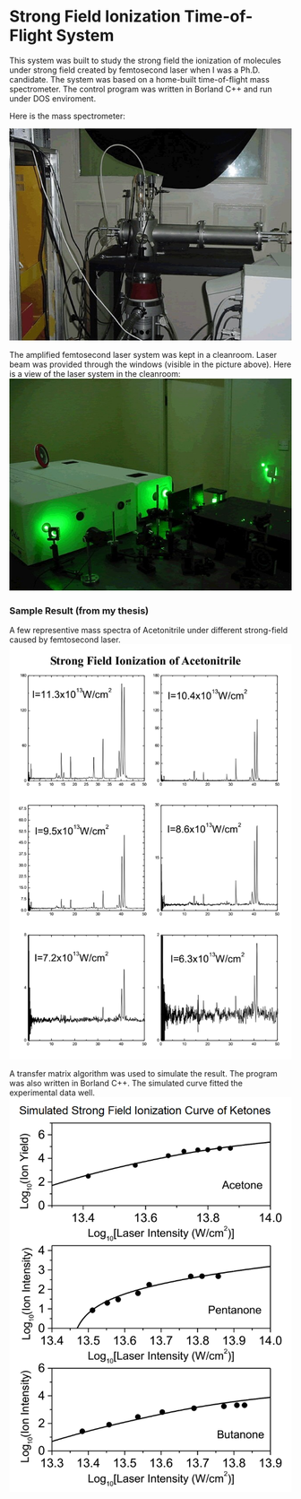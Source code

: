 # Strong Field Ionization Time-of-Flight System
This system was built to study the strong field the ionization of molecules under strong field created by femtosecond laser when I was a Ph.D. candidate. The system was based on a home-built time-of-flight mass spectrometer. The control program was written in Borland C++ and run under DOS enviroment. 

Here is the mass spectrometer:

![Time-of-flight mass spectrometer](instruments/feimiaophoto2.jpg)

The amplified femtosecond laser system was kept in a cleanroom.  Laser beam was provided through the windows (visible in the picture above).  Here is a view of the laser system in the cleanroom:
![Laser system](instruments/feimiaophoto1.jpg)

### Sample Result (from my thesis)
A few representive mass spectra of Acetonitrile under different strong-field caused by femtosecond laser.
![Acn](figs/acn.png)

A transfer matrix algorithm was used to simulate the result. The program was also written in Borland C++. The simulated curve fitted the experimental data well.
![Ketones](figs/ketones.png)
